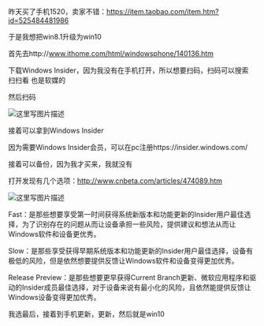 昨天买了手机1520，卖家不错：https://item.taobao.com/item.htm?id=525484481986

于是我想把win8.1升级为win10

首先去http://www.ithome.com/html/windowsphone/140136.htm

下载Windows Insider，因为我没有在手机打开，所以想要扫码，扫码可以搜索 扫扫看 也是软媒的

然后扫码

![这里写图片描述](http://img.blog.csdn.net/20160527100721668)

接着可以拿到Windows Insider

因为需要Windows Insider会员，可以在pc注册https://insider.windows.com/

接着可以备份，因为我才买来，我就没有

打开发现有几个选项：http://www.cnbeta.com/articles/474089.htm

![这里写图片描述](http://img.blog.csdn.net/20160527100834379)

Fast：是那些想要享受第一时间获得系统新版本和功能更新的Insider用户最佳选择，为了识别存在的问题从而让设备承担一些风险，提供建议和想法从而让Windows软件和设备更优秀。

Slow：是那些享受获得早期系统版本和功能更新的Insider用户最佳选择，设备有极低的风险，但是依然想要提供反馈让Windows软件和设备变得更加优秀。

Release Preview：是那些想要更早获得Current Branch更新、微软应用程序和驱动的Insider成员最佳选择，对于设备来说有最小化的风险，且依然能提供反馈让Windows设备变得更加优秀。

我选最后，接着到手机更新，更新，然后就是win10